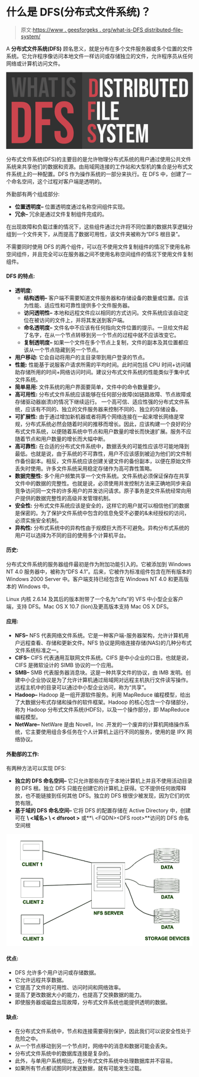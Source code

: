 # 什么是 DFS(分布式文件系统)？

> 原文:[https://www . geesforgeks . org/what-is-DFS distributed-file-system/](https://www.geeksforgeeks.org/what-is-dfsdistributed-file-system/)

A **分布式文件系统(DFS)** 顾名思义，就是分布在多个文件服务器或多个位置的文件系统。它允许程序像访问本地文件一样访问或存储独立的文件，允许程序员从任何网络或计算机访问文件。

![What-is-DFS?](img/bc01de3e031672385da3b08c97f38d25.png)

分布式文件系统(DFS)的主要目的是允许物理分布式系统的用户通过使用公共文件系统来共享他们的数据和资源。由局域网连接的工作站和大型机的集合是分布式文件系统上的一种配置。DFS 作为操作系统的一部分来执行。在 DFS 中，创建了一个命名空间，这个过程对客户端是透明的。

外勤部有两个组成部分:

*   **位置透明度–**
    位置透明度通过名称空间组件实现。
*   **冗余–**
    冗余是通过文件复制组件完成的。

在出现故障和负载过重的情况下，这些组件通过允许将不同位置的数据共享逻辑分组到一个文件夹下，从而提高了数据可用性，该文件夹被称为“DFS 根目录”。

不需要同时使用 DFS 的两个组件，可以在不使用文件复制组件的情况下使用名称空间组件，并且完全可以在服务器之间不使用名称空间组件的情况下使用文件复制组件。

#### DFS 的特点:

*   **透明度:**
    *   **结构透明–**
        客户端不需要知道文件服务器和存储设备的数量或位置。应该为性能、适应性和可靠性提供多个文件服务器。
    *   **访问透明性–**
        本地和远程文件应以相同的方式访问。文件系统应该自动定位在被访问的文件上，并将其发送到客户端。
    *   **命名透明度–**
        文件名中不应该有任何指向文件位置的提示。一旦给文件起了名字，在从一个节点转移到另一个节点的过程中就不应该改变它。
    *   **复制透明度–**
        如果一个文件在多个节点上复制，文件的副本及其位置都应该从一个节点隐藏到另一个节点。
*   **用户移动:**
    它会自动将用户的主目录带到用户登录的节点。
*   **性能:**
    性能基于说服客户请求所需的平均时间。此时间包括 CPU 时间+访问辅助存储所用的时间+网络访问时间。建议分布式文件系统的性能类似于集中式文件系统。
*   **简单易用:**
    文件系统的用户界面要简单，文件中的命令数量要少。
*   **高可用性:**
    分布式文件系统应该能够在任何部分故障(如链路故障、节点故障或存储驱动器崩溃)的情况下继续运行。
    一个高可信、适应性强的分布式文件系统，应该有不同的、独立的文件服务器来控制不同的、独立的存储设备。
*   **可扩展性:**
    由于通过增加新机器或者将两个网络连接在一起来增长网络是常规，分布式系统必然会随着时间的推移而增长。因此，应该构建一个良好的分布式文件系统，以便随着系统中节点和用户数量的增长而快速扩展。服务不应随着节点和用户数量的增长而大幅中断。
*   **高可靠性:**
    在合适的分布式文件系统中，数据丢失的可能性应该尽可能地降到最低。也就是说，由于系统的不可靠性，用户不应该感到被迫为他们的文件制作备份副本。相反，文件系统应该创建关键文件的备份副本，以便在原始文件丢失时使用。许多文件系统采用稳定存储作为高可靠性策略。
*   **数据完整性:**
    多个用户频繁共享一个文件系统。文件系统必须保证保存在共享文件中的数据的完整性。也就是说，必须使用并发控制方法来正确地同步来自竞争访问同一文件的许多用户的并发访问请求。原子事务是文件系统经常向用户提供的数据完整性的高级并发管理机制。
*   **安全性:**
    分布式文件系统应该是安全的，这样它的用户就可以相信他们的数据是保密的。为了保护文件系统中包含的信息免受不必要的&未经授权的访问，必须实施安全机制。
*   **异构性:**
    分布式系统中的异构性由于规模巨大而不可避免。异构分布式系统的用户可以选择为不同的目的使用多个计算机平台。

#### 历史:

分布式文件系统的服务器组件最初是作为附加功能引入的。它被添加到 Windows NT 4.0 服务器中，被称为“DFS 4.1”。后来，它被作为标准组件包含在所有版本的 Windows 2000 Server 中。客户端支持已经包含在 Windows NT 4.0 和更高版本的 Windows 中。

Linux 内核 2.6.14 及其后的版本附带了一个名为“cifs”的 VFS 中小型企业客户端，支持 DFS。Mac OS X 10.7 (lion)及更高版本支持 Mac OS X DFS。

#### 应用:

*   **NFS–**
    NFS 代表网络文件系统。它是一种客户端-服务器架构，允许计算机用户远程查看、存储和更新文件。NFS 协议是网络连接存储(NAS)的几种分布式文件系统标准之一。
*   **CIFS–**
    CIFS 代表通用互联网文件系统。CIFS 是中小企业的口音。也就是说，CIFS 是微软设计的 SIMB 协议的一个应用。
*   **SMB–**
    SMB 代表服务器消息块。这是一种共享文件的协议，由 IMB 发明。创建中小企业协议是为了允许计算机通过局域网对远程主机执行文件读写操作。远程主机中的目录可以通过中小型企业访问，称为“共享”。
*   **Hadoop–**
    Hadoop 是一组开源软件服务。利用 MapReduce 编程模型，给出了大数据分布式存储和操作的软件框架。Hadoop 的核心包含一个存储部分，称为 Hadoop 分布式文件系统(HDFS)，以及一个操作部分，即 MapReduce 编程模型。
*   **NetWare–**
    NetWare 是由 Novell，Inc .开发的一个废弃的计算机网络操作系统，它主要使用组合多任务在个人计算机上运行不同的服务，使用的是 IPX 网络协议。

#### 外勤部的工作:

有两种方法可以实现 DFS:

*   **独立的 DFS 命名空间–**
    它只允许那些存在于本地计算机上并且不使用活动目录的 DFS 根。独立 DFS 只能在创建它的计算机上获得。它不提供任何故障释放，也不能链接到任何其他 DFS。独立的 DFS 根很少被发现，因为它们的优势有限。
*   **基于域的 DFS 命名空间–**
    它将 DFS 的配置存储在 Active Directory 中，创建可在 **\\ <域名> \ < dfsroot >** 或**\ \<FQDN>\<DFS root>**访问的 DFS 命名空间根

![](img/03cec33b0e9f4ddd34349406d1310bd2.png)

#### 优点:

*   DFS 允许多个用户访问或存储数据。
*   它允许远程共享数据。
*   它提高了文件的可用性、访问时间和网络效率。
*   提高了更改数据大小的能力，也提高了交换数据的能力。
*   即使服务器或磁盘出现故障，分布式文件系统也能提供透明的数据。

#### 缺点:

*   在分布式文件系统中，节点和连接需要得到保护，因此我们可以说安全性处于危险之中。
*   从一个节点移动到另一个节点时，网络中的消息和数据可能会丢失。
*   分布式文件系统中的数据库连接是复杂的。
*   此外，与单用户系统相比，在分布式文件系统中处理数据库并不容易。
*   如果所有节点都试图同时发送数据，就有可能发生过载。